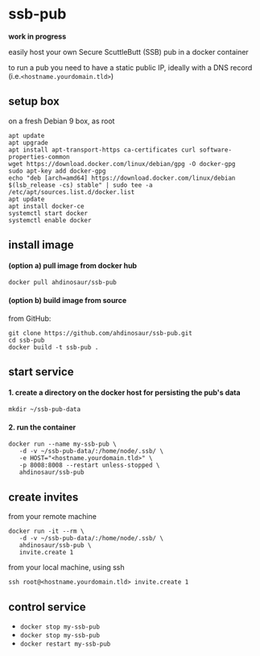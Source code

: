 # ssb-pub

__work in progress__

easily host your own Secure ScuttleButt (SSB) pub in a docker container

to run a pub you need to have a static public IP, ideally with a DNS record (i.e.`<hostname.yourdomain.tld>`)

## setup box

on a fresh Debian 9 box, as root

```shell
apt update
apt upgrade
apt install apt-transport-https ca-certificates curl software-properties-common
wget https://download.docker.com/linux/debian/gpg -O docker-gpg
sudo apt-key add docker-gpg
echo "deb [arch=amd64] https://download.docker.com/linux/debian $(lsb_release -cs) stable" | sudo tee -a /etc/apt/sources.list.d/docker.list
apt update
apt install docker-ce
systemctl start docker
systemctl enable docker
```

## install image

#### (option a) pull image from docker hub

```shell
docker pull ahdinosaur/ssb-pub
```

#### (option b) build image from source

from GitHub:

```shell
git clone https://github.com/ahdinosaur/ssb-pub.git
cd ssb-pub
docker build -t ssb-pub .
```

## start service

#### 1. create a directory on the docker host for persisting the pub's data

```shell
mkdir ~/ssb-pub-data
```

#### 2. run the container

```shell
docker run --name my-ssb-pub \
   -d -v ~/ssb-pub-data/:/home/node/.ssb/ \
   -e HOST="<hostname.yourdomain.tld>" \
   -p 8008:8008 --restart unless-stopped \
   ahdinosaur/ssb-pub
```

## create invites

from your remote machine

```shell
docker run -it --rm \
   -d -v ~/ssb-pub-data/:/home/node/.ssb/ \
   ahdinosaur/ssb-pub \
   invite.create 1
```

from your local machine, using ssh

```shell
ssh root@<hostname.yourdomain.tld> invite.create 1
```

## control service

- `docker stop my-ssb-pub`
- `docker stop my-ssb-pub`
- `docker restart my-ssb-pub`
